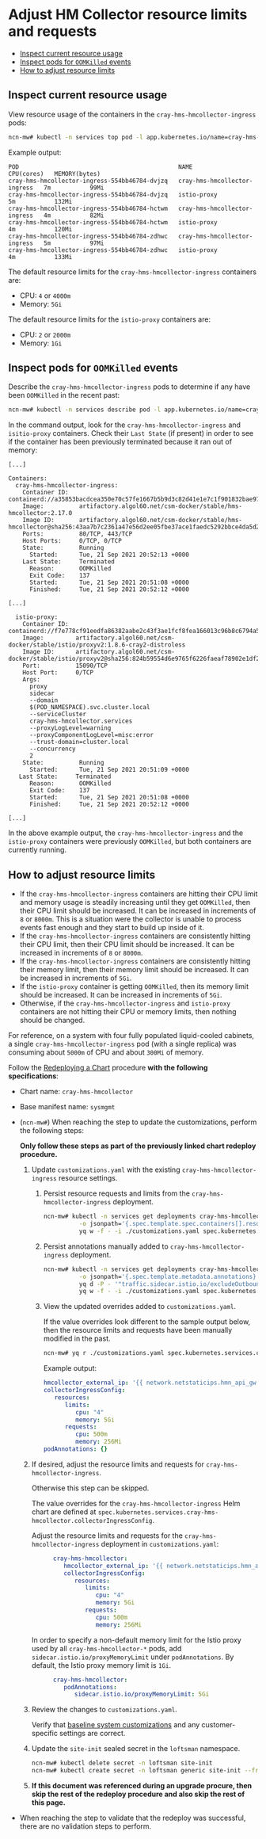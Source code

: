 # Adjust HM Collector resource limits and requests

* [Inspect current resource usage](#inspect-current-resource-usage)
* [Inspect pods for `OOMKilled` events](#inspect-pods-for-oomkilled-events)
* [How to adjust resource limits](#how-to-adjust-resource-limits)

## Inspect current resource usage

View resource usage of the containers in the `cray-hms-hmcollector-ingress` pods:

```bash
ncn-mw# kubectl -n services top pod -l app.kubernetes.io/name=cray-hms-hmcollector-ingress --containers
```

Example output:

```text
POD                                             NAME                           CPU(cores)   MEMORY(bytes)
cray-hms-hmcollector-ingress-554bb46784-dvjzq   cray-hms-hmcollector-ingress   7m           99Mi
cray-hms-hmcollector-ingress-554bb46784-dvjzq   istio-proxy                    5m           132Mi
cray-hms-hmcollector-ingress-554bb46784-hctwm   cray-hms-hmcollector-ingress   4m           82Mi
cray-hms-hmcollector-ingress-554bb46784-hctwm   istio-proxy                    4m           120Mi
cray-hms-hmcollector-ingress-554bb46784-zdhwc   cray-hms-hmcollector-ingress   5m           97Mi
cray-hms-hmcollector-ingress-554bb46784-zdhwc   istio-proxy                    4m           133Mi
```

The default resource limits for the `cray-hms-hmcollector-ingress` containers are:

* CPU: `4` or `4000m`
* Memory: `5Gi`

The default resource limits for the `istio-proxy` containers are:

* CPU: `2` or `2000m`
* Memory: `1Gi`

## Inspect pods for `OOMKilled` events

Describe the `cray-hms-hmcollector-ingress` pods to determine if any have been `OOMKilled` in the recent past:

```bash
ncn-mw# kubectl -n services describe pod -l app.kubernetes.io/name=cray-hms-hmcollector-ingress
```

In the command output, look for the `cray-hms-hmcollector-ingress` and `isitio-proxy` containers. Check their `Last State` (if present) in order to see if the container has been previously terminated because it ran out of memory:

```text
[...]

Containers:
  cray-hms-hmcollector-ingress:
    Container ID:   containerd://a35853bacdcea350e70c57fe1667b5b9d3c82d41e1e7c1f901832bae97b722fb
    Image:          artifactory.algol60.net/csm-docker/stable/hms-hmcollector:2.17.0
    Image ID:       artifactory.algol60.net/csm-docker/stable/hms-hmcollector@sha256:43aa7b7c2361a47e56d2ee05fbe37ace1faedc5292bbce4da5d2e79826a45f81
    Ports:          80/TCP, 443/TCP
    Host Ports:     0/TCP, 0/TCP
    State:          Running
      Started:      Tue, 21 Sep 2021 20:52:13 +0000
    Last State:     Terminated
      Reason:       OOMKilled
      Exit Code:    137
      Started:      Tue, 21 Sep 2021 20:51:08 +0000
      Finished:     Tue, 21 Sep 2021 20:52:12 +0000

[...]

  istio-proxy:
    Container ID:  containerd://f7e778cf91eedfa86382aabe2c43f3ae1fcf8fea166013c96b8c6794a53cfe1e
    Image:         artifactory.algol60.net/csm-docker/stable/istio/proxyv2:1.8.6-cray2-distroless
    Image ID:      artifactory.algol60.net/csm-docker/stable/istio/proxyv2@sha256:824b59554d6e9765f6226faeaf78902e1df2206b747c05f5b8eb23933eb2e85d
    Port:          15090/TCP
    Host Port:     0/TCP
    Args:
      proxy
      sidecar
      --domain
      $(POD_NAMESPACE).svc.cluster.local
      --serviceCluster
      cray-hms-hmcollector.services
      --proxyLogLevel=warning
      --proxyComponentLogLevel=misc:error
      --trust-domain=cluster.local
      --concurrency
      2
    State:          Running
      Started:      Tue, 21 Sep 2021 20:51:09 +0000
   Last State:     Terminated
      Reason:       OOMKilled
      Exit Code:    137
      Started:      Tue, 21 Sep 2021 20:51:08 +0000
      Finished:     Tue, 21 Sep 2021 20:52:12 +0000

[...]
```

In the above example output, the `cray-hms-hmcollector-ingress` and the `istio-proxy` containers were previously `OOMKilled`, but both containers are currently running.

## How to adjust resource limits

* If the `cray-hms-hmcollector-ingress` containers are hitting their CPU limit and memory usage is steadily increasing until they get `OOMKilled`, then their CPU limit should be increased.
  It can be increased in increments of `8` or `8000m`. This is a situation were the collector is unable to process events fast enough and they start to build up inside of it.
* If the `cray-hms-hmcollector-ingress` containers are consistently hitting their CPU limit, then their CPU limit should be increased. It can be increased in increments of `8` or `8000m`.
* If the `cray-hms-hmcollector-ingress` containers are consistently hitting their memory limit, then their memory limit should be increased. It can be increased in increments of `5Gi`.
* If the `istio-proxy` container is getting `OOMKilled`, then its memory limit should be increased. It can be increased in increments of `5Gi`.
* Otherwise, if the `cray-hms-hmcollector-ingress` and `istio-proxy` containers are not hitting their CPU or memory limits, then nothing should be changed.

For reference, on a system with four fully populated liquid-cooled cabinets, a single `cray-hms-hmcollector-ingress` pod (with a single replica) was consuming about `5000m` of CPU and
about `300Mi` of memory.

Follow the [Redeploying a Chart](../CSM_product_management/Redeploying_a_Chart.md) procedure **with the following specifications**:

* Chart name: `cray-hms-hmcollector`
* Base manifest name: `sysmgmt`
* (`ncn-mw#`) When reaching the step to update the customizations, perform the following steps:

   **Only follow these steps as part of the previously linked chart redeploy procedure.**

   1. Update `customizations.yaml` with the existing `cray-hms-hmcollector-ingress` resource settings.

      1. Persist resource requests and limits from the `cray-hms-hmcollector-ingress` deployment.

         ```bash
         ncn-mw# kubectl -n services get deployments cray-hms-hmcollector-ingress \
                   -o jsonpath='{.spec.template.spec.containers[].resources}' | yq r -P - | \
                   yq w -f - -i ./customizations.yaml spec.kubernetes.services.cray-hms-hmcollector.collectorIngressConfig.resources
         ```

      1. Persist annotations manually added to `cray-hms-hmcollector-ingress` deployment.

         ```bash
         ncn-mw# kubectl -n services get deployments cray-hms-hmcollector-ingress \
                   -o jsonpath='{.spec.template.metadata.annotations}' | \
                   yq d -P - '"traffic.sidecar.istio.io/excludeOutboundPorts"' | \
                   yq w -f - -i ./customizations.yaml spec.kubernetes.services.cray-hms-hmcollector.podAnnotations
         ```

      1. View the updated overrides added to `customizations.yaml`.

         If the value overrides look different to the sample output below, then the resource limits
         and requests have been manually modified in the past.

         ```bash
         ncn-mw# yq r ./customizations.yaml spec.kubernetes.services.cray-hms-hmcollector
         ```

         Example output:

         ```yaml
         hmcollector_external_ip: '{{ network.netstaticips.hmn_api_gw }}'
         collectorIngressConfig:
            resources:
               limits:
                  cpu: "4"
                  memory: 5Gi
               requests:
                  cpu: 500m
                  memory: 256Mi
         podAnnotations: {}
         ```

   1. If desired, adjust the resource limits and requests for `cray-hms-hmcollector-ingress`.

      Otherwise this step can be skipped.

      The value overrides for the `cray-hms-hmcollector-ingress` Helm chart are defined at `spec.kubernetes.services.cray-hms-hmcollector.collectorIngressConfig`.

      Adjust the resource limits and requests for the `cray-hms-hmcollector-ingress` deployment in `customizations.yaml`:

      ```yaml
            cray-hms-hmcollector:
               hmcollector_external_ip: '{{ network.netstaticips.hmn_api_gw }}'
               collectorIngressConfig:
                  resources:
                     limits:
                        cpu: "4"
                        memory: 5Gi
                     requests:
                        cpu: 500m
                        memory: 256Mi
      ```

      In order to specify a non-default memory limit for the Istio proxy used by all `cray-hms-hmcollector-*` pods,  add `sidecar.istio.io/proxyMemoryLimit` under `podAnnotations`.
      By default, the Istio proxy memory limit is `1Gi`.

      ```yaml
            cray-hms-hmcollector:
               podAnnotations:
                  sidecar.istio.io/proxyMemoryLimit: 5Gi
      ```

   1. Review the changes to `customizations.yaml`.

      Verify that [baseline system customizations](../../install/prepare_site_init.md#create-baseline-system-customizations)
      and any customer-specific settings are correct.

   1. Update the `site-init` sealed secret in the `loftsman` namespace.

      ```bash
      ncn-mw# kubectl delete secret -n loftsman site-init
      ncn-mw# kubectl create secret -n loftsman generic site-init --from-file=customizations.yaml
      ```

   1. **If this document was referenced during an upgrade procure, then skip the rest of the redeploy procedure and also skip the rest of this page.**

* When reaching the step to validate that the redeploy was successful, there are no validation steps to perform.
